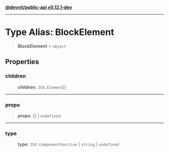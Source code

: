 [**@devvit/public-api v0.12.1-dev**](../README.md)

---

# Type Alias: BlockElement

> **BlockElement** = `object`

## Properties

<a id="children"></a>

### children

> **children**: `JSX.Element`[]

---

<a id="props"></a>

### props

> **props**: \{\} \| `undefined`

---

<a id="type"></a>

### type

> **type**: `JSX.ComponentFunction` \| `string` \| `undefined`
